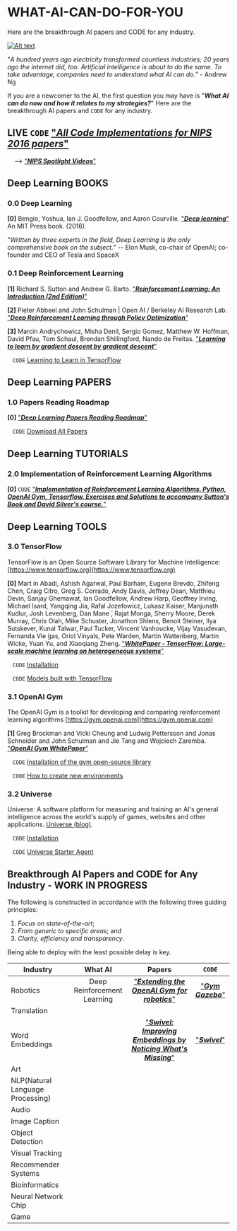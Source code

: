 # WHAT-AI-CAN-DO-FOR-YOU
Here are the breakthrough AI papers and CODE for any industry.

[![Alt text](https://img.youtube.com/vi/edFHBAIAmEM/0.jpg)](https://www.youtube.com/watch?v=edFHBAIAmEM)

"*A hundred years ago electricity transformed countless industries; 20 years ago the internet did, too. Artificial intelligence is about to do the same. To take advantage, companies need to understand what AI can do.*" - Andrew Ng

If you are a newcomer to the AI, the first question you may have is "**_What AI can do now and how it relates to my strategies?_**" Here are the breakthrough AI papers and `CODE` for any industry.

## **LIVE** `CODE` ["**_All Code Implementations for NIPS 2016 papers_**"](https://www.reddit.com/r/MachineLearning/comments/5hwqeb/project_all_code_implementations_for_nips_2016/)

&nbsp;&nbsp;&nbsp; --> ["**_NIPS Spotlight Videos_**"](https://nips.cc/Conferences/2016/SpotlightVideos)

## Deep Learning BOOKS

### 0.0 Deep Learning

**[0]** Bengio, Yoshua, Ian J. Goodfellow, and Aaron Courville. ["**_Deep learning_**"](http://www.deeplearningbook.org) An MIT Press book. (2016).

"*Written by three experts in the field, Deep Learning is the only comprehensive book on the subject.*" -- Elon Musk, co-chair of OpenAI; co-founder and CEO of Tesla and SpaceX

### 0.1 Deep Reinforcement Learning

**[1]** Richard S. Sutton and Andrew G. Barto. ["**_Reinforcement Learning: An Introduction (2nd Edition)_**"](https://webdocs.cs.ualberta.ca/%7Esutton/book/bookdraft2016sep.pdf)

**[2]** Pieter Abbeel and John Schulman | Open AI / Berkeley AI Research Lab. ["**_Deep Reinforcement Learning through
Policy Optimization_**"](http://people.eecs.berkeley.edu/~pabbeel/nips-tutorial-policy-optimization-Schulman-Abbeel.pdf)

**[3]** Marcin Andrychowicz, Misha Denil, Sergio Gomez, Matthew W. Hoffman, David Pfau, Tom Schaul, Brendan Shillingford, Nando de Freitas. ["**_Learning to learn by gradient descent by gradient descent_**"](https://arxiv.org/pdf/1606.04474v2.pdf)

&nbsp;&nbsp;&nbsp;`CODE` [Learning to Learn in TensorFlow](https://github.com/deepmind/learning-to-learn)

## Deep Learning PAPERS

### 1.0 Papers Reading Roadmap

**[0]** ["**_Deep Learning Papers Reading Roadmap_**"](https://github.com/songrotek/Deep-Learning-Papers-Reading-Roadmap)

&nbsp;&nbsp;&nbsp;`CODE` [Download All Papers](https://github.com/songrotek/Deep-Learning-Papers-Reading-Roadmap/blob/master/download.py)

## Deep Learning TUTORIALS

### 2.0 Implementation of Reinforcement Learning Algorithms

**[0]** `CODE` ["**_Implementation of Reinforcement Learning Algorithms. Python, OpenAI Gym, Tensorflow. Exercises and Solutions to accompany Sutton's Book and David Silver's course._**"](https://github.com/dennybritz/reinforcement-learning)

## Deep Learning TOOLS

### 3.0 TensorFlow

TensorFlow is an Open Source Software Library for Machine Intelligence: [https://www.tensorflow.org](https://www.tensorflow.org)

**[0]** Mart ́ın Abadi, Ashish Agarwal, Paul Barham, Eugene Brevdo, Zhifeng Chen, Craig Citro, Greg S. Corrado, Andy Davis, Jeffrey Dean, Matthieu Devin, Sanjay Ghemawat, Ian Goodfellow, Andrew Harp, Geoffrey Irving, Michael Isard, Yangqing Jia, Rafal Jozefowicz, Lukasz Kaiser, Manjunath Kudlur, Josh Levenberg, Dan Mane ́, Rajat Monga, Sherry Moore, Derek Murray, Chris Olah, Mike Schuster, Jonathon Shlens, Benoit Steiner, Ilya Sutskever, Kunal Talwar, Paul Tucker, Vincent Vanhoucke, Vijay Vasudevan, Fernanda Vie ́gas, Oriol Vinyals, Pete Warden, Martin Wattenberg, Martin Wicke, Yuan Yu, and Xiaoqiang Zheng. ["**_WhitePaper - TensorFlow: Large-scale machine learning on heterogeneous systems_**"](http://download.tensorflow.org/paper/whitepaper2015.pdf)

&nbsp;&nbsp;&nbsp;`CODE` [Installation](https://github.com/tensorflow/tensorflow)

&nbsp;&nbsp;&nbsp;`CODE` [Models built with TensorFlow](https://github.com/tensorflow/models)

### 3.1 OpenAI Gym

The OpenAI Gym is a toolkit for developing and comparing reinforcement learning algorithms [https://gym.openai.com](https://gym.openai.com)

**[1]** Greg Brockman and Vicki Cheung and Ludwig Pettersson and Jonas Schneider and John Schulman and Jie Tang and Wojciech Zaremba. ["**_OpenAI Gym WhitePaper_**"](https://arxiv.org/pdf/1606.01540v1.pdf)

&nbsp;&nbsp;&nbsp;`CODE` [Installation of the gym open-source library](https://github.com/openai/gym)

&nbsp;&nbsp;&nbsp;`CODE` [How to create new environments](https://github.com/openai/gym/tree/master/gym/envs#how-to-create-new-environments-for-gym)

### 3.2 Universe

Universe: A software platform for measuring and training an AI's general intelligence across the world's supply of games, websites and other applications. [Universe (blog)](https://openai.com/blog/universe/).

&nbsp;&nbsp;&nbsp;`CODE` [Installation](https://github.com/openai/universe)

&nbsp;&nbsp;&nbsp;`CODE` [Universe Starter Agent](https://github.com/openai/universe-starter-agent)

## Breakthrough AI Papers and CODE for Any Industry - WORK IN PROGRESS

The following is constructed in accordance with the following three guiding principles:

1. *Focus on state-of-the-art*;
2. *From generic to specific areas*; and
3. *Clarity, efficiency and transparency*.

Being able to deploy with the least possible delay is key.

| Industry        | What AI           | Papers  | `CODE`  | 
| -------------------------- |:--------------------------:|:--------------------------:|:-----:|
| Robotics      | Deep Reinforcement Learning | ["**_Extending the OpenAI Gym for robotics_**"](https://arxiv.org/pdf/1608.05742v1.pdf) | ["**_Gym Gazebo_**"](https://github.com/erlerobot/gym-gazebo/) 
| Translation      |       |    |
| Word Embeddings      |       | ["**_Swivel: Improving Embeddings by Noticing What's Missing_**"](https://arxiv.org/pdf/1602.02215v1.pdf) | ["**_Swivel_**"](https://github.com/tensorflow/models/tree/master/swivel)
| Art      |       |    |
| NLP(Natural Language Processing) |       |     |
| Audio |       |     |
| Image Caption |       |     |
| Object Detection |       |     |
| Visual Tracking |       |     |
| Recommender Systems |       |     |
| Bioinformatics |       |     |
| Neural Network Chip |       |     |
| Game |       |     |
